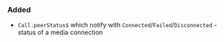 ### Added
* `Call.peerStatus$` which notify with `Connected`/`Failed`/`Disconnected` - status of a media connection
